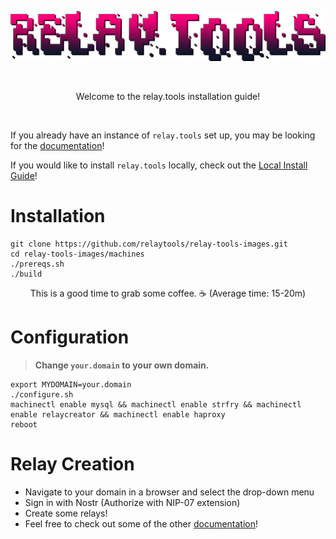 <p align="center">
  <img src="rt.png" />
</p>
<br>

<p align="center">
  Welcome to the relay.tools installation guide!
</p>
<br>

If you already have an instance of `relay.tools` set up, you may be looking for the [documentation](docs.md)!

If you would like to install `relay.tools` locally, check out the [Local Install Guide](relaytools-setup.md)!

# Installation
```
git clone https://github.com/relaytools/relay-tools-images.git
cd relay-tools-images/machines
./prereqs.sh
./build
```
<p align="center">
  This is a good time to grab some coffee. ☕ (Average time: 15-20m)
</p>

# Configuration

>**Change `your.domain` to your own domain.**
```
export MYDOMAIN=your.domain
./configure.sh
machinectl enable mysql && machinectl enable strfry && machinectl enable relaycreator && machinectl enable haproxy
reboot
```

# Relay Creation

- Navigate to your domain in a browser and select the drop-down menu
- Sign in with Nostr (Authorize with NIP-07 extension)
- Create some relays!
- Feel free to check out some of the other [documentation](docs.md)!
